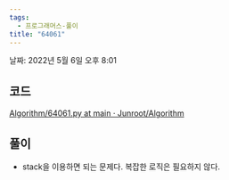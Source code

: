 ```yaml
---
tags:
  - 프로그래머스-풀이
title: "64061"
---
```


날짜: 2022년 5월 6일 오후 8:01

## 코드

[Algorithm/64061.py at main · Junroot/Algorithm](https://github.com/Junroot/Algorithm/blob/main/programmers/64061.py)

## 풀이

- stack을 이용하면 되는 문제다. 복잡한 로직은 필요하지 않다.
